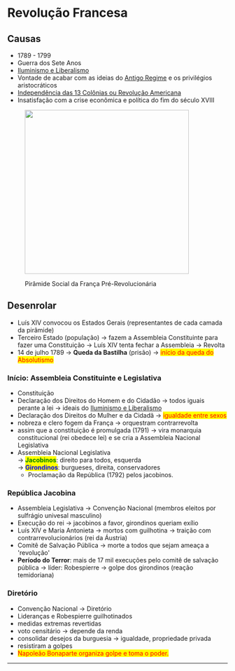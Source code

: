 # Revolução Francesa

## Causas

* 1789 - 1799
* Guerra dos Sete Anos
* [Iluminismo e Liberalismo](iluminismo-e-liberalismo.md)
* Vontade de acabar com as ideias do [Antigo Regime](revolucoes-inglesas/antigo-regime.md) e os privilégios aristocráticos
* [Independência das 13 Colônias ou Revolução Americana](independencia-das-13-colonias-ou-revolucao-americana.md)
* Insatisfação com a crise econômica e política do fim do século XVIII

<figure><img src="https://i.imgur.com/KOFMuh6.png" alt="" width="375"><figcaption><p>Pirâmide Social da França Pré-Revolucionária</p></figcaption></figure>

## Desenrolar

* Luís XIV convocou os Estados Gerais (representantes de cada camada da pirâmide)
* Terceiro Estado (população) → fazem a Assembleia Constituinte para fazer uma Constituição → Luís XIV tenta fechar a Assembleia → Revolta
* 14 de julho 1789 → **Queda da Bastilha** (prisão) → <mark style="color:red;">início da queda do Absolutismo</mark>

### Início: Assembleia Constituinte e Legislativa

* Constituição
* Declaração dos Direitos do Homem e do Cidadão → todos iguais perante a lei → ideais do [Iluminismo e Liberalismo](iluminismo-e-liberalismo.md)
* Declaração dos Direitos do Mulher e da Cidadã → <mark style="color:red;">igualdade entre sexos</mark>
* nobreza e clero fogem da França → orquestram contrarrevolta
* assim que a constituição é promulgada (1791) → vira monarquia constitucional (rei obedece lei) e se cria a Assembleia Nacional Legislativa
* Assembleia Nacional Legislativa \
  → <mark style="color:green;">**Jacobinos**</mark>: direito para todos, esquerda \
  → <mark style="color:blue;">**Girondinos**</mark>: burgueses, direita, conservadores
  * Proclamação da República (1792) pelos jacobinos.

### República Jacobina

* Assembleia Legislativa → Convenção Nacional (membros eleitos por sulfrágio univesal masculino)
* Execução do rei → jacobinos a favor, girondinos queriam exílio
* Luís XIV e Maria Antonieta → mortos com guilhotina → traição com contrarrevolucionários (rei da Áustria)
* Comitê de Salvação Pública → morte a todos que sejam ameaça a 'revolução'
* **Período do Terror**: mais de 17 mil execuções pelo comitê de salvação pública → líder: Robespierre → golpe dos girondinos (reação temidoriana)

### Diretório

* Convenção Nacional → Diretório
* Lideranças e Robespierre guilhotinados
* medidas extremas revertidas
* voto censitário → depende da renda
* consolidar desejos da burguesia → igualdade, propriedade privada
* resistiram a golpes
* <mark style="color:red;">Napoleão Bonaparte organiza golpe e toma o poder.</mark>

***
